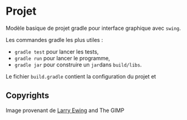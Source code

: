 # Projet 

Modèle basique de projet gradle pour interface graphique avec `swing`.

Les commandes gradle les plus utiles :

- `gradle test` pour lancer les tests,
- `gradle run` pour lancer le programme,
- `gradle jar` pour construire un `jar`dans `build/libs`.

Le fichier `build.gradle` contient la configuration du projet et 

## Copyrights

Image provenant de [Larry Ewing](lewing@isc.tamu.edu) and The GIMP